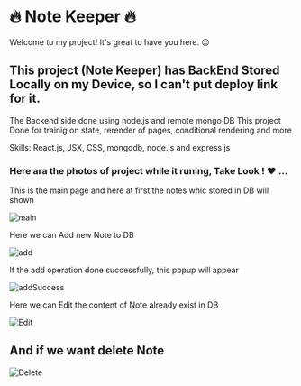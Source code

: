 # 🔥 Note Keeper 🔥

Welcome to my project! It's great to have you here. 😉

## This project (Note Keeper) has BackEnd Stored Locally on my Device, so I can't put deploy link for it.
The Backend side done using node.js and remote mongo DB
This project Done for trainig on state, rerender of pages, conditional rendering and more

Skills: React.js, JSX, CSS, mongodb, node.js and express js 

### Here ara the photos of project while it runing, Take Look ! ❤️ ...

 This is the main page and here at first the notes whic stored in DB will shown 

![main](https://github.com/alaa-abdoh/fullStackNoteTask/assets/114018618/a325ad20-963b-4074-a501-d38183c3e411)

 Here we can Add new Note to DB

![add](https://github.com/alaa-abdoh/fullStackNoteTask/assets/114018618/1e61972e-fad0-425a-aa03-6ccd4dc9eb6f)

 If the add operation done successfully, this popup will appear 

![addSuccess](https://github.com/alaa-abdoh/fullStackNoteTask/assets/114018618/053e3790-f828-446f-957e-216cd13ea608)

 Here we can Edit the content of Note already exist in DB

![Edit](https://github.com/alaa-abdoh/fullStackNoteTask/assets/114018618/f873d0d6-5364-4f6c-ac18-36d7fa0746df)

## And if we want delete Note 

![Delete](https://github.com/alaa-abdoh/fullStackNoteTask/assets/114018618/31ce04cc-223d-43e5-8cfa-72ffc87e3bf0)




 
